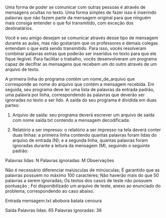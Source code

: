 Uma forma de poder se comunicar com outras pessoas é através de mensagens ocultas no texto. Uma forma simples de fazer isso é inserindo palavras que não fazem parte da mensagem original para que ninguém mais consiga entender o que foi transmitido, com exceção dos destinatários.

Você e seu amigo desejam se comunicar através desse tipo de mensagem durante as aulas, mas não gostariam que os professores e demais colegas entendam o que está sendo transmitido. Para isso, vocês resolveram combinar palavras extras que poderão ser inseridos no texto para que ele fique ilegível. Para facilitar o trabalho, vocês desenvolveram um programa capaz de decifrar as mensagens que recebem um do outro através de um arquivo de texto.

A primeira linha do programa contém um nome_de_arquivo que corresponde ao nome do arquivo que contém a mensagem recebida. Em seguida, seu programa deve ler uma lista de palavras da entrada padrão, uma palavra por linha, correspondendo às palavras que deverão ser ignoradas no texto a ser lido. A saída do seu programa é dividida em duas partes:

1) Arquivo de saída: seu programa deverá escrever um arquivo de saída com nome saida.txt contendo a mensagem decodificada.

2) Relatório a ser impresso: o relatório a ser impresso na tela deverá conter duas linhas: a primeira linha contendo quantas palavras foram lidas do arquivo de entrada (N); e a segunda linha, quantas palavras foram ignoradas durante a leitura da mensagem (M), seguindo o seguinte padrão:

Palavras lidas: N
Palavras ignoradas: M
Observações

Não é necessário diferenciar maiúsculas de minúsculas;
É garantido que as palavras possuem no máximo 100 caracteres;
Não haverão mais do que 50 palavras a serem ignoradas;
Os textos dos casos de teste não possuem pontuação ;
Foi disponibilizado um arquivo de teste, anexo ao enunciado do problema, correspondendo ao caso abaixo.

Entrada
mensagem.txt
abobora 
batata 
cenoura

Saída
Palavras lidas: 65
Palavras ignoradas: 36